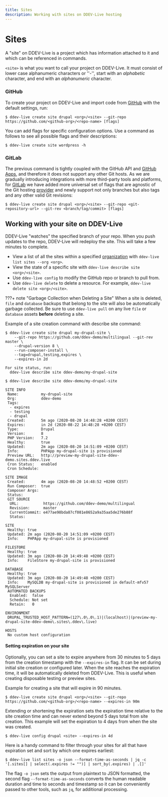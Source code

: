 ```yaml
---
title: Sites
description: Working with sites on DDEV-Live hosting
---
```

# Sites

A "site" on DDEV-Live is a project which has information attached to it and which can be referenced in commands.

`<site>` is what you want to call your project on DDEV-Live. It must consist of lower case alphanumeric characters or ''-'', start with an _alphabetic_ character, and end with an _alphanumeric_ character.

### GitHub

To create your project on DDEV-Live and import code from [GitHub](github.md) with the default settings, run:
```
$ ddev-live create site drupal <org>/<site> --git-repo https://github.com/<github-org>/<repo-name> [flags]
```

You can add flags for specific configuration options. Use a command as follows to see all possible flags and their descriptions:
```
$ ddev-live create site wordpress -h
```

### GitLab

The previous command is tightly coupled with the GitHub API and [GitHub Apps](https://developer.github.com/apps/), and therefore it does not support any other Git hosts. As we are gradually introducing integrations with more third-party tools and platforms, for [GitLab](https://docs.ddev.com/gitlab/) we have added more universal set of flags that are agnostic of the Git hosting [provider](https://docs.ddev.com/providers/) and newly support not only branches but also tags and any other valid Git revisions:
```
$ ddev-live create site drupal <org>/<site> --git-repo <git-repository-url> --git-rev <branch/tag/commit> [flags]
```


## Working with your site on DDEV-Live
DDEV-Live "watches" the specified branch of your repo. When you push updates to the repo, DDEV-Live will redeploy the site. This will take a few minutes to complete.

- View a list of all the sites within a specified [organization](organizations.md) with `ddev-live list sites --org <org>`.
- View the state of a specific site with `ddev-live describe site <org>/<site>`.
- Use `ddev-live config` to modify the GitHub repo or branch to pull from.
- Use `ddev-live delete` to delete a resource. For example, `ddev-live delete site <org>/<site>`.

???+ note "Garbage Collection when Deleting a Site"
    When a site is deleted, `file` and `database` backups that belong to the site will also be automatically garbage collected.
    Be sure to use `ddev-live pull` on any live `file` or `database` assets <b>before</b> deleting a site.

Example of a site creation command with describe site command:
```
$ ddev-live create site drupal my-drupal-site \
    --git-repo https://github.com/ddev-demo/multilingual --git-rev master \
    --drupal-version 8 \
    --run-composer-install \
    --tag=drupal,testing,expires \
    --expires-in 2d

For site status, run:
  ddev-live describe site ddev-demo/my-drupal-site
```

```
$ ddev-live describe site ddev-demo/my-drupal-site

SITE INFO
 Name:          my-drupal-site
 Org:           ddev-demo
 Tags:
  - expires
  - testing
  - drupal
 Created:       5m ago (2020-08-20 14:48:28 +0200 CEST)
 Expires:       in 2d (2020-08-22 14:48:28 +0200 CEST)
 Type:          Drupal
 Version:       8
 PHP Version:   7.2
 Healthy:       true
 Updated:       2m ago (2020-08-20 14:51:09 +0200 CEST)
 Info:          PHPApp my-drupal-site is provisioned
 Preview URL:   http://preview-my-drupal-site-ddev-demo.sites.ddev.live
 Cron Status:   enabled
 Cron Schedule:

SITE IMAGE
 Created:       4m ago (2020-08-20 14:48:52 +0200 CEST)
 Run Composer:  true
 Composer Args:
 Status:
 GIT SOURCE
  URL:           https://github.com/ddev-demo/multilingual
  Revision:      master
  CurrentCommit: e477ae98bda87cf081e8652a9a35aa5de276b88f
  Status:

SITE
 Healthy: true
 Updated: 2m ago (2020-08-20 14:51:09 +0200 CEST)
 Info:    PHPApp my-drupal-site is provisioned

FILESTORE
 Healthy: true
 Updated: 3m ago (2020-08-20 14:49:48 +0200 CEST)
 Info:    FileStore my-drupal-site is provisioned

DATABASE
 Healthy: true
 Updated: 3m ago (2020-08-20 14:49:48 +0200 CEST)
 Info:    MySQLDB my-drupal-site is provisioned in default-mfv57 MySQLServer
 AUTOMATED BACKUPS
  Enabled:  false
  Schedule: Not set
  Retain:   0

ENVIRONMENT
 DRUPAL_TRUSTED_HOST_PATTERN=(127\.0\.0\.1)|(localhost)|(preview-my-drupal-site-ddev-demo\.sites\.ddev\.live)

HOSTS
 No custom host configuration
```

#### Setting expiration on your site
Optionally, you can set a site to expire anywhere from 30 minutes to 5 days from the creation timestamp with the `--expires-in` flag. It can be set during initial site creation or configured later. When the site reaches the expiration time, it will be automatically deleted from DDEV-Live. This is useful when creating disposable testing or preview sites.

Example for creating a site that will expire in 90 minutes.
```
$ ddev-live create site drupal <org>/<site> --git-repo https://github.com/<github-org>/<repo-name> --expires-in 90m
```

Extending or shortening the expiration sets the expiration time relative to the site creation time and can never extend beyond 5 days total from site creation.
This example will set the expiration to 4 days from when the site was created.
```
$ ddev-live config drupal <site> --expires-in 4d
```

Here is a handy command to filter through your sites for all that have expiration set and sort by which one expires earliest:
```
$ ddev-live list sites -o json --format-time-as-seconds | jq -c '[.sites[] | select(.expires != "")] | sort_by(.expires) | .[]'
```

The flag `-o json` sets the output from plaintext to JSON formatted, the second flag `--format-time-as-seconds` converts the human readable duration and time to seconds and timestamp so it can be conveniently passed to other tools, such as `jq`, for additional processing.
